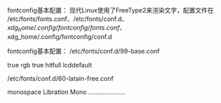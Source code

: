 fontconfig基本配置：
现代Linux使用了FreeType2来渲染文字，配置文件在 /etc/fonts/fonts.conf、/etc/fonts/conf.d、$xdg_home/.config/fontconfig/fonts.conf、$xdg_home/.config/fontconfig/conf.d

fontconfig基本配置：
/etc/fonts/conf.d/99-base.conf
<?xml version='1.0' encoding='utf-8'?>
<!DOCTYPE fontconfig SYSTEM "fonts.dtd">
<fontconfig>
<!-- 启用抗锯齿 -->
<match target="font">
<edit name="antialias" mode="assign">
<bool>true</bool>
</edit>

<!-- 启用亚像素 -->
<edit name="rgba" mode="assign">
<const>rgb</const>
</edit>

<!-- 自动微调 -->
<edit name="autohint" mode="assign">
<bool>true</bool>
</edit>

<!-- 启用BCL解释器 -->
<edit name="hitstyle" mode="">
<const>hitfull</const>
</edit>

<!-- 显示器过滤 -->
<edit name="lcdfilter" mode="assign">
<const>lcddefault<const>
</edit>

</match>
</fontconfig>

/etc/fonts/conf.d/60-latain-free.conf
<?xml version='1.0' encoding='utf-8'?>
<!DOCTYPE fontconfig SYSTEM "fonts.dtd">
<fontconfig>
<alias>
<family>monospace</family>
<prefer>
<family>Libration Mono</family>
.....................
</prefer>
</alias>
</fontconfig>

